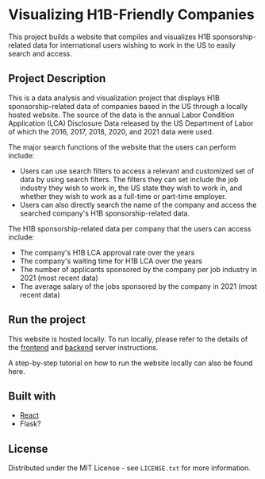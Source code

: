 # Visualizing H1B-Friendly Companies

This project builds a website that compiles and visualizes H1B sponsorship-related data for international users wishing to work in the US to easily search and access.

## Project Description

This is a data analysis and visualization project that displays H1B sponsorship-related data of companies based in the US through a locally hosted website. The source of the data is the annual Labor Condition Application (LCA) Disclosure Data released by the US Department of Labor of which the 2016, 2017, 2018, 2020, and 2021 data were used. 

The major search functions of the website that the users can perform include:
- Users can use search filters to access a relevant and customized set of data by using search filters. The filters they can set include the job industry they wish to work in, the US state they wish to work in, and whether they wish to work as a full-time or part-time employer.
- Users can also directly search the name of the company and access the searched company's H1B sponsorship-related data.

The H1B sponsorship-related data per company that the users can access include:
- The company's H1B LCA approval rate over the years
- The company's waiting time for H1B LCA over the years
- The number of applicants sponsored by the company per job industry in 2021 (most recent data)
- The average salary of the jobs sponsored by the company in 2021 (most recent data)

## Run the project

This website is hosted locally. To run locally, please refer to the details of the [frontend](https://github.com/KareemAlsayed1/friendly-company-FE/blob/main/README.md) and [backend](https://github.com/minhmo1620/friendly-company/blob/main/app/README.md) server instructions. 

A step-by-step tutorial on how to run the website locally can also be found here.

## Built with

- [React](https://reactjs.org/)
- Flask?

## License

Distributed under the MIT License - see ```LICENSE.txt``` for more information.

